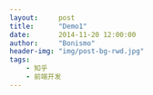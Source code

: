 ```yaml
---
layout:     post
title:      "Demo1"
date:       2014-11-20 12:00:00
author:     "Bonismo"
header-img: "img/post-bg-rwd.jpg"
tags:
    - 知乎
    - 前端开发
---
```


